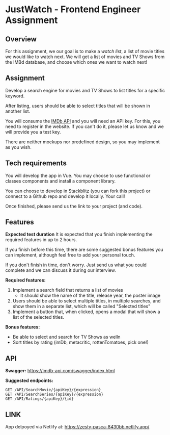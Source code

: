 # JustWatch - Frontend Engineer Assignment

## Overview

For this assignment, we our goal is to make a _watch list_, a list of movie titles we would like to watch next. We will get a list of movies and TV Shows from the IMBd database, and choose which ones we want to watch next!

## Assignment

Develop a search engine for movies and TV Shows to list titles for a specific keyword.

After listing, users should be able to select titles that will be shown in another list.

You will consume the [IMDb API](https://imdb-api.com/) and you will need an API key. For this, you need to register in the website. If you can't do it, please let us know and we will provide you a test key.

There are neither mockups nor predefined design, so you may implement as you wish.

## Tech requirements

You will develop the app in Vue. You may choose to use functional or classes components and install a component library.

You can choose to develop in Stackblitz (you can fork this project) or connect to a Github repo and develop it locally. Your call!

Once finished, please send us the link to your project (and code).

## Features

**Expected test duration**
It is expected that you finish implementing the required features in up to 2 hours.

If you finish before this time, there are some suggested bonus features you can implement, although feel free to add your personal touch.

If you don't finish in time, don't worry. Just send us what you could complete and we can discuss it during our interview.

**Required features:**

1. Implement a search field that returns a list of movies
   - It should show the name of the title, release year, the poster image
2. Users should be able to select multiple titles, in multiple searches, and show them in a separate list, which will be called "Selected titles"
3. Implement a button that, when clicked, opens a modal that will show a list of the selected titles.

**Bonus features:**

- Be able to select and search for TV Shows as welln
- Sort titles by rating (imDb, metacritic, rottenTomatoes, pick one!)

## API

**Swagger:**
https://imdb-api.com/swagger/index.html

**Suggested endpoints:**

```
GET /API/SearchMovie/{apiKey}/{expression}
GET /API/SearchSeries/{apiKey}/{expression}
GET /API/Ratings/{apiKey}/{id}
```

## LINK
App delpoyed via Netlify at: https://zesty-pasca-8430bb.netlify.app/
